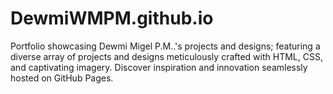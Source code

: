 # DewmiWMPM.github.io
Portfolio showcasing Dewmi Migel P.M..'s projects and designs; featuring a diverse array of projects and designs meticulously crafted with HTML, CSS, and captivating imagery. Discover inspiration and innovation seamlessly hosted on GitHub Pages.
